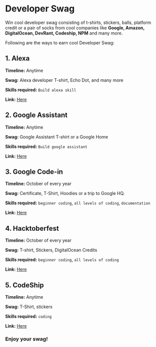 # Developer Swag
Win cool developer swag consisting of t-shirts, stickers, balls, platform credit or a pair of socks from cool companies like <b>Google, Amazon, DigitalOcean, DevRant, Codeship, NPM</b> and many more.

Following are the ways to earn cool Developer Swag:

## 1. Alexa
<b>Timeline:</b> Anytime

<b>Swag:</b> Alexa developer T-shirt, Echo Dot, and many more

<b>Skills required:</b> ```Build alexa skill```

<b>Link:</b> [Here](https://developer.amazon.com/alexa-skills-kit/alexa-developer-skill-promotion-india)


## 2. Google Assistant
<b>Timeline:</b> Anytime

<b>Swag:</b> Google Assistant T-shirt or a Google Home

<b>Skills required:</b> ```Build google assistant```

<b>Link:</b> [Here](https://developers.google.com/actions/community/overview)


## 3. Google Code-in
<b>Timeline:</b> October of every year

<b>Swag:</b> Certificate, T-Shirt, Hoodies or a trip to Google HQ.

<b>Skills required:</b> ```beginner coding```, ```all levels of coding```, ```documentation```

<b>Link:</b> [Here](https://codein.withgoogle.com/)


## 4. Hacktoberfest
<b>Timeline:</b> October of every year

<b>Swag:</b> T-shirt, Stickers, DigitalOcean Credits

<b>Skills required:</b> ```beginner coding```, ```all levels of coding```

<b>Link:</b> [Here](https://hacktoberfest.digitalocean.com/)


## 5. CodeShip
<b>Timeline:</b> Anytime

<b>Swag:</b> T-Shirt, stickers

<b>Skills required:</b> ```coding```

<b>Link:</b> [Here](https://codeship.com/swag)




### Enjoy your swag!
